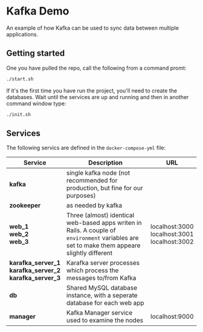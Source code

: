 # Kafka Demo

An example of how Kafka can be used to sync data between multiple applications.

## Getting started

One you have pulled the repo, call the following from a command promt:

```bash
./start.sh
```

If it's the first time you have run the project, you'll need to create the databases. Wait until the services are up and running and then in another command window type:
```bash
./init.sh
```

## Services

The following servics are defined in the `docker-compose-yml` file:

|Service | Description | URL |
|--------|-------------|-----|
| **kafka**     | single kafka node (not recommended for production, but fine for our purposes) |
| **zookeeper** | as needed by kafka |
| **web_1** <br> **web_2** <br> **web_3** | Three (almost) identical web-based apps writen in Rails. A couple of `environment` variables are set to make them appeare slightly different | localhost:3000 <br> localhost:3001 <br> localhost:3002 |
| **karafka_server_1**<br> **karafka_server_2** <br> **karafka_server_3** | Karafka server processes which process the messages to/from Kafka
| **db** | Shared MySQL database instance, with a seperate database for each web app |
| **manager** | Kafka Manager service used to examine the nodes | localhost:9000 | 


